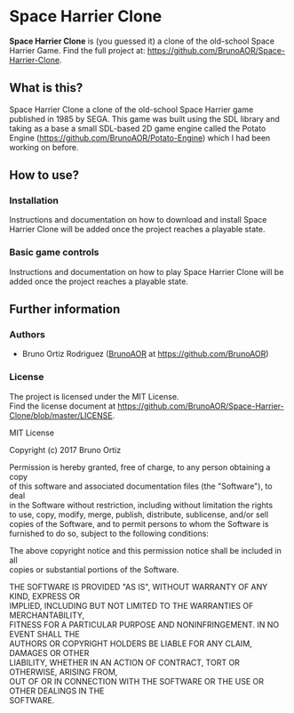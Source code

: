 # Space Harrier Clone
__Space Harrier Clone__ is (you guessed it) a clone of the old-school Space Harrier Game.
Find the full project at: https://github.com/BrunoAOR/Space-Harrier-Clone.


## What is this?
Space Harrier Clone a clone of the old-school Space Harrier game published in 1985 by SEGA. This game was built using the SDL library and taking as a base a small SDL-based 2D game engine called the Potato Engine (https://github.com/BrunoAOR/Potato-Engine) which I had been working on before.

## How to use?

### Installation
Instructions and documentation on how to download and install Space Harrier Clone will be added once the project reaches a playable state.

### Basic game controls
Instructions and documentation on how to play Space Harrier Clone will be added once the project reaches a playable state.

## Further information

### Authors
* Bruno Ortiz Rodriguez ([BrunoAOR](https://github.com/BrunoAOR) at https://github.com/BrunoAOR)

### License
The project is licensed under the MIT License.  
Find the license document at https://github.com/BrunoAOR/Space-Harrier-Clone/blob/master/LICENSE.

MIT License

Copyright (c) 2017 Bruno Ortiz

Permission is hereby granted, free of charge, to any person obtaining a copy  
of this software and associated documentation files (the "Software"), to deal  
in the Software without restriction, including without limitation the rights  
to use, copy, modify, merge, publish, distribute, sublicense, and/or sell  
copies of the Software, and to permit persons to whom the Software is  
furnished to do so, subject to the following conditions:  

The above copyright notice and this permission notice shall be included in all  
copies or substantial portions of the Software.

THE SOFTWARE IS PROVIDED "AS IS", WITHOUT WARRANTY OF ANY KIND, EXPRESS OR  
IMPLIED, INCLUDING BUT NOT LIMITED TO THE WARRANTIES OF MERCHANTABILITY,  
FITNESS FOR A PARTICULAR PURPOSE AND NONINFRINGEMENT. IN NO EVENT SHALL THE  
AUTHORS OR COPYRIGHT HOLDERS BE LIABLE FOR ANY CLAIM, DAMAGES OR OTHER  
LIABILITY, WHETHER IN AN ACTION OF CONTRACT, TORT OR OTHERWISE, ARISING FROM,  
OUT OF OR IN CONNECTION WITH THE SOFTWARE OR THE USE OR OTHER DEALINGS IN THE  
SOFTWARE.
